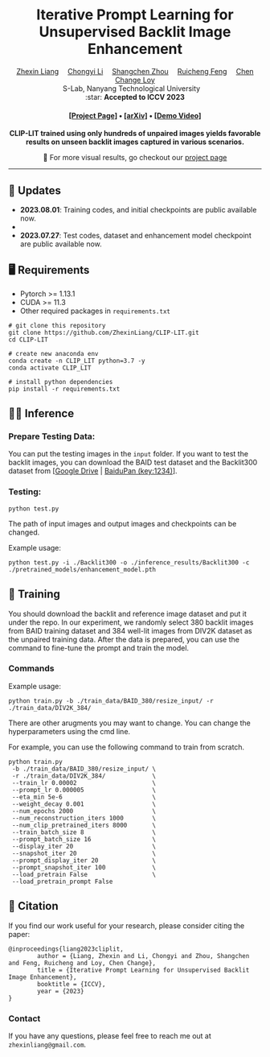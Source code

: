 <div align="center">

<h1>Iterative Prompt Learning for Unsupervised Backlit Image Enhancement</h1>

<div>
    <a href='https://zhexinliang.github.io/' target='_blank'>Zhexin Liang</a>&emsp;
    <a href='https://li-chongyi.github.io/' target='_blank'>Chongyi Li</a>&emsp;
    <a href='https://shangchenzhou.com/' target='_blank'>Shangchen Zhou</a>&emsp;
    <a href='https://jnjaby.github.io/' target='_blank'>Ruicheng Feng</a>&emsp;
    <a href='https://www.mmlab-ntu.com/person/ccloy/' target='_blank'>Chen Change Loy</a>
</div>
<div>
    S-Lab, Nanyang Technological University&emsp; 
</div>

<div>
    :star: <strong>Accepted to ICCV 2023</strong>
</div>

<div>
<h4 align="center">
  <a href="https://zhexinliang.github.io/CLIP_LIT_page/" target='_blank'>[Project Page]</a> •
  <a href="https://arxiv.org/abs/2303.17569" target='_blank'>[arXiv]</a> •
  <a href="https://youtu.be/CHgLtcB9XUA" target='_blank'>[Demo Video]</a>
</h4>
</div>

<strong>CLIP-LIT trained using only hundreds of unpaired images yields favorable results on unseen backlit images captured in various scenarios.</strong>
<!-- 
<table>
<tr>
    <td><img src="assets/0032_rgb.gif" width="100%"/></td>
    <td><img src="assets/0032_geo.gif" width="100%"/></td>
    <td><img src="assets/0067_rgb.gif" width="100%"/></td>
    <td><img src="assets/0067_geo.gif" width="100%"/></td>
    <td><img src="assets/0021_rgb_dancing.gif" width="98%"/></td>
    <td><img src="assets/0001_rgb_interpolation.gif" width="88%"/></td>
</tr>
<tr>
    <td align='center' width='14%'>Sample 1 RGB</td>
    <td align='center' width='14%'>Sample 1 Geo</td>
    <td align='center' width='14%'>Sample 2 RGB</td>
    <td align='center' width='14%'>Sample 2 Geo</td>
    <td align='center' width='19%'>Novel Pose Generation</td>
    <td align='center' width='19%'>Latent Space Interpolation</td>
</tr>
</table> -->

:open_book: For more visual results, go checkout our <a href="https://zhexinliang.github.io/CLIP_LIT_page/" target="_blank">project page</a>

---


</div>

## :mega: Updates
- **2023.08.01**: Training codes, and initial checkpoints are public available now.
- 
- **2023.07.27**: Test codes, dataset and enhancement model checkpoint are public available now.


## :desktop_computer: Requirements

- Pytorch >= 1.13.1
- CUDA >= 11.3
- Other required packages in `requirements.txt`
```
# git clone this repository
git clone https://github.com/ZhexinLiang/CLIP-LIT.git
cd CLIP-LIT

# create new anaconda env
conda create -n CLIP_LIT python=3.7 -y
conda activate CLIP_LIT

# install python dependencies
pip install -r requirements.txt
```

## :running_woman: Inference

### Prepare Testing Data:
You can put the testing images in the `input` folder. If you want to test the backlit images, you can download the BAID test dataset and the Backlit300 dataset from [[Google Drive](https://drive.google.com/drive/folders/1tnZdCxmWeOXMbzXKf-V4HYI4rBRl90Qk?usp=sharing) | [BaiduPan (key:1234)](https://pan.baidu.com/s/1bdGTpVeaHNLWN4uvYLRXXA)].

### Testing:

```
python test.py
```
The path of input images and output images and checkpoints can be changed. 

Example usage:
```
python test.py -i ./Backlit300 -o ./inference_results/Backlit300 -c ./pretrained_models/enhancement_model.pth
```

## :train: Training
You should download the backlit and reference image dataset and put it under the repo. In our experiment, we randomly select 380 backlit images from BAID training dataset and 384 well-lit images from DIV2K dataset as the unpaired training data.
After the data is prepared, you can use the command to fine-tune the prompt and train the model.

### Commands
Example usage:
```
python train.py -b ./train_data/BAID_380/resize_input/ -r ./train_data/DIV2K_384/
```
There are other arugments you may want to change. You can change the hyperparameters using the cmd line.

For example, you can use the following command to train from scratch.
```
python train.py 
 -b ./train_data/BAID_380/resize_input/ \
 -r ./train_data/DIV2K_384/             \
 --train_lr 0.00002                     \
 --prompt_lr 0.000005                   \
 --eta_min 5e-6                         \
 --weight_decay 0.001                   \
 --num_epochs 2000                      \
 --num_reconstruction_iters 1000        \
 --num_clip_pretrained_iters 8000       \
 --train_batch_size 8                   \
 --prompt_batch_size 16                 \
 --display_iter 20                      \
 --snapshot_iter 20                     \
 --prompt_display_iter 20               \
 --prompt_snapshot_iter 100             \
 --load_pretrain False                  \
 --load_pretrain_prompt False
```

## :love_you_gesture: Citation
If you find our work useful for your research, please consider citing the paper:
```
@inproceedings{liang2023cliplit,
        author = {Liang, Zhexin and Li, Chongyi and Zhou, Shangchen and Feng, Ruicheng and Loy, Chen Change},
        title = {Iterative Prompt Learning for Unsupervised Backlit Image Enhancement},
        booktitle = {ICCV},
        year = {2023}
}
```

### Contact
If you have any questions, please feel free to reach me out at `zhexinliang@gmail.com`. 

<!-- ## :newspaper_roll: License

Distributed under the S-Lab License. See `LICENSE` for more information.

## :raised_hands: Acknowledgements

This study is supported by NTU NAP, MOE AcRF Tier 2 (T2EP20221-0033), and under the RIE2020 Industry Alignment Fund – Industry Collaboration Projects (IAF-ICP) Funding Initiative, as well as cash and in-kind contribution from the industry partner(s).

This project is built on source codes shared by [Style -->
